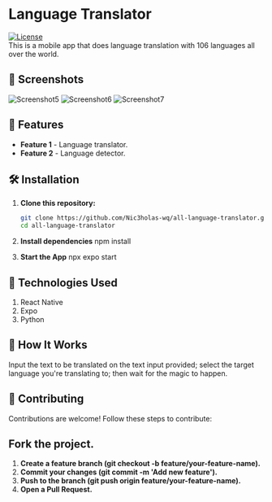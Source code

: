 # Language Translator

[![License](https://img.shields.io/badge/license-MIT-blue.svg)](LICENSE)  
This is a mobile app that does language translation with 106 languages all over the world. 

## 📱 Screenshots
![Screenshot5](assets/screenshort5.png)
![Screenshot6](assets/screenshort6.png)
![Screenshot7](assets/screenshort7.png)
 


## 🚀 Features

- **Feature 1** - Language translator.
- **Feature 2** - Language detector.

## 🛠️ Installation

1. **Clone this repository:**
   ```bash
   git clone https://github.com/Nic3holas-wq/all-language-translator.git
   cd all-language-translator

2. **Install dependencies**
   npm install

3. **Start the App**
   npx expo start

## 🤖 Technologies Used
1. React Native
2. Expo
3. Python

## 🎨 How It Works
Input the text to be translated on the text input provided; select the target language you're translating to; then wait for the magic to happen.

## 🙌 Contributing
Contributions are welcome! Follow these steps to contribute:

## Fork the project.
1. **Create a feature branch (git checkout -b feature/your-feature-name).**
2. **Commit your changes (git commit -m 'Add new feature').**
3. **Push to the branch (git push origin feature/your-feature-name).**
4. **Open a Pull Request.**
